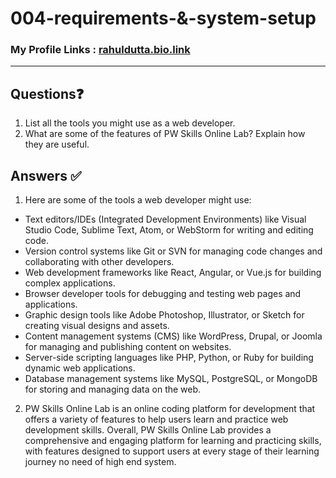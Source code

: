 # 004-requirements-&-system-setup

### My Profile Links : [rahuldutta.bio.link](https://rahuldutta.bio.link)

---

## Questions❓

1. List all the tools you might use as a web developer.
2. What are some of the features of PW Skills Online Lab? Explain how they are useful.

## Answers ✅

1. Here are some of the tools a web developer might use:

- Text editors/IDEs (Integrated Development Environments) like Visual Studio Code, Sublime Text, Atom, or WebStorm for writing and editing code.
- Version control systems like Git or SVN for managing code changes and collaborating with other developers.
- Web development frameworks like React, Angular, or Vue.js for building complex applications.
- Browser developer tools for debugging and testing web pages and applications.
- Graphic design tools like Adobe Photoshop, Illustrator, or Sketch for creating visual designs and assets.
- Content management systems (CMS) like WordPress, Drupal, or Joomla for managing and publishing content on websites.
- Server-side scripting languages like PHP, Python, or Ruby for building dynamic web applications.
- Database management systems like MySQL, PostgreSQL, or MongoDB for storing and managing data on the web.

2. PW Skills Online Lab is an online coding platform for development that offers a variety of features to help users learn and practice web development skills. Overall, PW Skills Online Lab provides a comprehensive and engaging platform for learning and practicing skills, with features designed to support users at every stage of their learning journey no need of high end system.